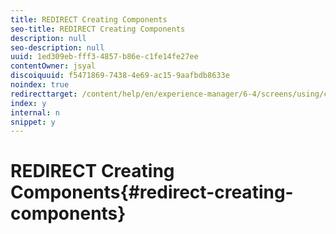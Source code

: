 ```yaml
---
title: REDIRECT Creating Components
seo-title: REDIRECT Creating Components
description: null
seo-description: null
uuid: 1ed309eb-fff3-4857-b86e-c1fe14fe27ee
contentOwner: jsyal
discoiquuid: f5471869-7438-4e69-ac15-9aafbdb8633e
noindex: true
redirecttarget: /content/help/en/experience-manager/6-4/screens/using/creating-components
index: y
internal: n
snippet: y
---
```


# REDIRECT Creating Components{#redirect-creating-components}

